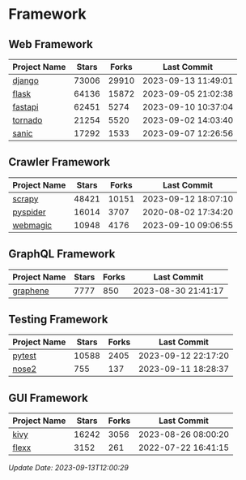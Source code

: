 # Framework

## Web Framework
| Project Name | Stars | Forks | Last Commit |
| ------------ | ----- | ----- | ----------- |
| [django](https://github.com/django/django) | 73006 | 29910 | 2023-09-13 11:49:01 |
| [flask](https://github.com/pallets/flask) | 64136 | 15872 | 2023-09-05 21:02:38 |
| [fastapi](https://github.com/tiangolo/fastapi) | 62451 | 5274 | 2023-09-10 10:37:04 |
| [tornado](https://github.com/tornadoweb/tornado) | 21254 | 5520 | 2023-09-02 14:03:40 |
| [sanic](https://github.com/sanic-org/sanic) | 17292 | 1533 | 2023-09-07 12:26:56 |

## Crawler Framework
| Project Name | Stars | Forks | Last Commit |
| ------------ | ----- | ----- | ----------- |
| [scrapy](https://github.com/scrapy/scrapy) | 48421 | 10151 | 2023-09-12 18:07:10 |
| [pyspider](https://github.com/binux/pyspider) | 16014 | 3707 | 2020-08-02 17:34:20 |
| [webmagic](https://github.com/code4craft/webmagic) | 10948 | 4176 | 2023-09-10 09:06:55 |

## GraphQL Framework
| Project Name | Stars | Forks | Last Commit |
| ------------ | ----- | ----- | ----------- |
| [graphene](https://github.com/graphql-python/graphene) | 7777 | 850 | 2023-08-30 21:41:17 |

## Testing Framework
| Project Name | Stars | Forks | Last Commit |
| ------------ | ----- | ----- | ----------- |
| [pytest](https://github.com/pytest-dev/pytest) | 10588 | 2405 | 2023-09-12 22:17:20 |
| [nose2](https://github.com/nose-devs/nose2) | 755 | 137 | 2023-09-11 18:28:37 |

## GUI Framework
| Project Name | Stars | Forks | Last Commit |
| ------------ | ----- | ----- | ----------- |
| [kivy](https://github.com/kivy/kivy) | 16242 | 3056 | 2023-08-26 08:00:20 |
| [flexx](https://github.com/flexxui/flexx) | 3152 | 261 | 2022-07-22 16:41:15 |

*Update Date: 2023-09-13T12:00:29*